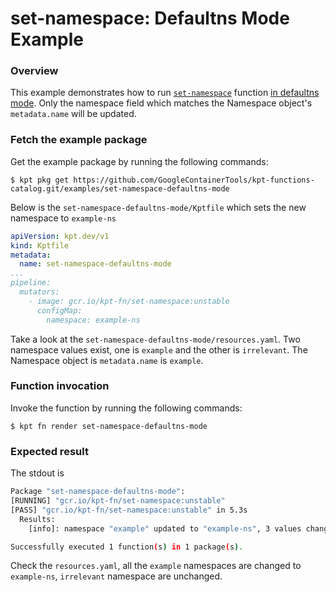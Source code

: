 # set-namespace: Defaultns Mode Example

### Overview

This example demonstrates how to run [`set-namespace`] function [in defaultns mode]. Only the namespace field
which matches the Namespace object's `metadata.name` will be updated.

### Fetch the example package

Get the example package by running the following commands:

```shell
$ kpt pkg get https://github.com/GoogleContainerTools/kpt-functions-catalog.git/examples/set-namespace-defaultns-mode
```
Below is the `set-namespace-defaultns-mode/Kptfile` which sets the new namespace to `example-ns`
```yaml
apiVersion: kpt.dev/v1
kind: Kptfile
metadata:
  name: set-namespace-defaultns-mode
...
pipeline:
  mutators:
    - image: gcr.io/kpt-fn/set-namespace:unstable
      configMap:
        namespace: example-ns
```

Take a look at the `set-namespace-defaultns-mode/resources.yaml`. 
Two namespace values exist, one is `example` and the other is `irrelevant`. The Namespace object is `metadata.name`
is `example`.

### Function invocation

Invoke the function by running the following commands:

```shell
$ kpt fn render set-namespace-defaultns-mode
```

### Expected result

The stdout is
```bash
Package "set-namespace-defaultns-mode": 
[RUNNING] "gcr.io/kpt-fn/set-namespace:unstable"
[PASS] "gcr.io/kpt-fn/set-namespace:unstable" in 5.3s
  Results:
    [info]: namespace "example" updated to "example-ns", 3 values changed

Successfully executed 1 function(s) in 1 package(s).
```

Check the `resources.yaml`, all the `example` namespaces are changed to `example-ns`, `irrelevant` namespace are unchanged.

[`set-namespace`]: https://catalog.kpt.dev/set-namespace/v0.3
[in defaultns mode]: https://catalog.kpt.dev/set-namespace/v0.3/?id=defaultnamespace-mode